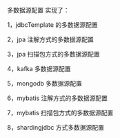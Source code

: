 多数据源配置 实现了：   

1，jdbcTemplate 的多数据源配置

2，jpa 注解方式的多数据源配置

3，jpa 扫描包方式的多数据源配置

4，kafka 多数据源配置

5，mongodb 多数据源配置

6，mybatis 注解方式的多数据源配置

7，mybatis 扫描包方式的多数据源配置

8，shardingjdbc 方式多数据源配置
